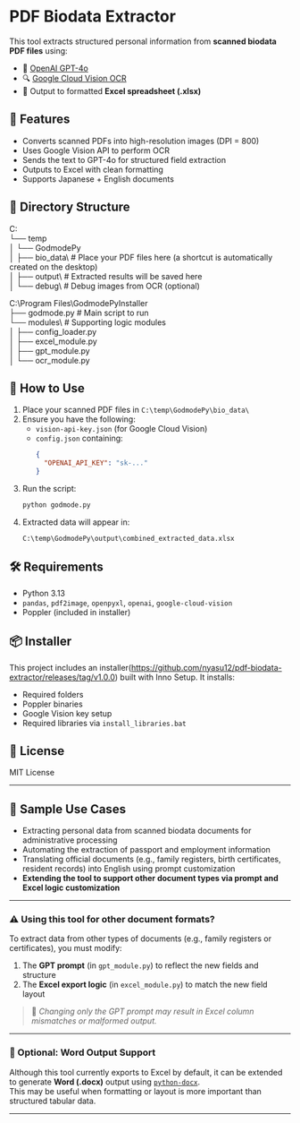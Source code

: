 # PDF Biodata Extractor

This tool extracts structured personal information from **scanned biodata PDF files** using:

- 🧠 [OpenAI GPT-4o](https://platform.openai.com/)
- 🔍 [Google Cloud Vision OCR](https://cloud.google.com/vision/)
- 📄 Output to formatted **Excel spreadsheet (.xlsx)**

## 🔧 Features

- Converts scanned PDFs into high-resolution images (DPI = 800)
- Uses Google Vision API to perform OCR
- Sends the text to GPT-4o for structured field extraction
- Outputs to Excel with clean formatting
- Supports Japanese + English documents

## 📁 Directory Structure

C:  
└── temp  
│    └── GodmodePy  
│        ├── bio_data\         # Place your PDF files here (a shortcut is automatically created on the desktop)  
│        ├── output\           # Extracted results will be saved here  
│        └── debug\        # Debug images from OCR (optional)  

C:\Program Files\GodmodePyInstaller\
├── godmode.py               # Main script to run  
└── modules\                 # Supporting logic modules  
│    ├── config_loader.py  
│    ├── excel_module.py  
│    ├── gpt_module.py  
│    └── ocr_module.py  


## 🚀 How to Use

1. Place your scanned PDF files in `C:\temp\GodmodePy\bio_data\`
2. Ensure you have the following:
    - `vision-api-key.json` (for Google Cloud Vision)
    - `config.json` containing:
      ```json
      {
        "OPENAI_API_KEY": "sk-..."
      }
      ```
3. Run the script:
    ```bash
    python godmode.py
    ```
4. Extracted data will appear in:
    ```
    C:\temp\GodmodePy\output\combined_extracted_data.xlsx
    ```

## 🛠 Requirements

- Python 3.13
- `pandas`, `pdf2image`, `openpyxl`, `openai`, `google-cloud-vision`
- Poppler (included in installer)

## 📦 Installer

This project includes an installer(https://github.com/nyasu12/pdf-biodata-extractor/releases/tag/v1.0.0) built with Inno Setup. It installs:
- Required folders
- Poppler binaries
- Google Vision key setup
- Required libraries via `install_libraries.bat`

## 📝 License

MIT License 

---

## 🤖 Sample Use Cases

- Extracting personal data from scanned biodata documents for administrative processing  
- Automating the extraction of passport and employment information  
- Translating official documents (e.g., family registers, birth certificates, resident records) into English using prompt customization  
- **Extending the tool to support other document types via prompt and Excel logic customization**

---

### ⚠️ Using this tool for other document formats?

To extract data from other types of documents (e.g., family registers or certificates), you must modify:

1. The **GPT prompt** (in `gpt_module.py`) to reflect the new fields and structure  
2. The **Excel export logic** (in `excel_module.py`) to match the new field layout  

> 📝 *Changing only the GPT prompt may result in Excel column mismatches or malformed output.*

---

### 📝 Optional: Word Output Support

Although this tool currently exports to Excel by default, it can be extended to generate **Word (.docx)** output using [`python-docx`](https://python-docx.readthedocs.io/).  
This may be useful when formatting or layout is more important than structured tabular data.



---

